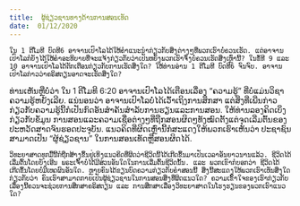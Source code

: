 ```yaml
---
title:  ຜູ້ຊ່ຽວຊານທາງດ້ານການສອນເທັດ
date:  01/12/2020
---
```


`ໃນ 1 ຕີໂມທີ ບົດທີ6 ອາຈານເປົາໂລໄດ້ໃຫ້ຄຳແນະນຳກ່ຽວກັບສິ່ງຕ່າງໆທີ່ພວກເຮົາບໍ່ຄວນເຮັດ. ແຕ່ອາຈານເປົາໂລກໍຍັງໄດ້ໃຫ້ຄຳອະທິບາຍທີ່ຈະແຈ້ງກ່ຽວກັບວ່າເປັນຫຍັງພວກເຮົາຈຶ່ງບໍ່ຄວນເຮັດສິ່ງເຫຼົ່ານີ້? ໃນຂໍ້ທີ 9 ແລະ 10 ອາຈານເປົາໂລໄດ້ຕັກເຕືອນກ່ຽວກັບການເຮັດສິ່ງໃດ? ໃຫ້ທ່ານອ່ານ 1 ຕີໂມທີ ບົດທີ6 ຈົນຈົບ. ອາຈານເປົາໂລກ່າວວ່າຄຣິສຕຽນອາດຈະເຮັດສິ່ງໃດ?`

ທ່ານເຫັນຫຼືບໍ່ວ່າ ໃນ 1 ຕີໂມທີ 6:20 ອາຈານເປົາໂລໄດ້ເຕືອນເລື່ອງ “ຄວາມຮູ້” ທີ່ບໍ່ແມ່ນວິຊາຄວາມຮູ້ຫຍັງເລີຍ. ແນ່ນອນວ່າ ອາຈານເປົາໂລບໍ່ໄດ້ເວົ້າເຖິງການສຶກສາ ແຕ່ສິ່ງທີ່ເພີ່ນກ່າວກ່ຽວກັບຄວາມຮູ້ນີ້ກໍເປັນກົດອັນສຳຄັນສຳລັບການຮຽນແລະການສອນ. ໃຫ້ທ່ານລອງຄິດເບິ່ງກ່ຽວກັບຂໍ້ມູນ ການສອນແລະຄວາມເຊື່ອຕ່າງໆທີ່ຖືກສອນຜິດໆທັງໝົດຕັ້ງແຕ່ຈຸດເລີ່ມຕົ້ນຂອງປະຫວັດສາດຈົນຮອດປະຈຸບັນ. ແນວຄິດທີ່ຜິດເຫຼົ່ານີ້ກໍສະແດງໃຫ້ພວກເຮົາເຫັນວ່າ ປະຊາຊົນສາມາດເປັນ “ຜູ້ຊ່ຽວຊານ” ໃນການສອນເທັດຫຼືສອນຜິດໄດ້.

`ວິທະຍາສາດທຸກມື້ນີ້ກໍຖືກສ້າງຂຶ້ນຢູ່ເທິງແນວຄິດທີ່ຜິດວ່າຊີວິດນີ້ໄດ້ເກີດຂຶ້ນມາເປັນເວລາອັນຍາວນານແລ້ວ. ຊີວິດໄດ້ເລີ່ມຕົ້ນໂດຍບັງເອີນ ພຣະເຈົ້າບໍ່ໄດ້ມີສ່ວນອັນໃດໃນການເລີ່ມຕົ້ນຊີວິດນັ້ນ. ແລະ ພວກເຂົາກໍບອກວ່າ ຊີວິດໄດ້ເກີດຂຶ້ນໂດຍບໍ່ມີເຫດຜົນອັນໃດ. ຫຼາຍຄົນໄດ້ຂຽນບົດຄວາມກ່ຽວກັບຄຳສອນນີ້ ສິ່ງນີ້ສະແດງໃຫ້ພວກເຮົາເຫັນສິ່ງໃດກ່ຽວກັບວ່າ ຄົນເຮົາສາມາດກາຍເປັນຜູ້ຊ່ຽວຊານໃນການສອນສິ່ງທີ່ຜິດແນວໃດ? ຄວາມເຂົ້າໃຈຂອງເຮົາກ່ຽວກັບເລື່ອງນີ້ຄວນຈະຊ່ວຍການສຶກສາຄຣິສຕຽນ ແລະ ການສຶກສາເລື່ອງວິທະຍາສາດໃນໂຮງຮຽນຂອງພວກເຮົາແນວໃດ?`